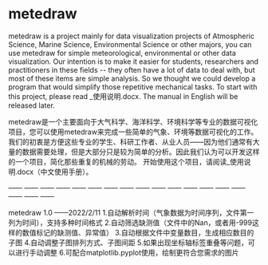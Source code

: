 # metedraw
metedraw is a project mainly for data visualization projects of Atmospheric Science, Marine Science, Environmental Science or other majors, you can use metedraw for simple meteorological, environmental or other data visualization.
Our intention is to make it easier for students, researchers and practitioners in these fields -- they often have a lot of data to deal with, but most of these items are simple analysis. So we thought we could develop a program that would simplify those repetitive mechanical tasks.
To start with this project, please read _使用说明.docx. The manual in English will be released later.

metedraw是一个主要面向于大气科学、海洋科学、环境科学等专业的数据可视化项目，您可以使用metedraw来完成一些简单的气象、环境等数据可视化的工作。
我们的初衷是方便这些专业的学生、科研工作者、从业人员——因为他们通常有大量的数据需要处理，但是大部分只是较为简单的分析。因此我们认为可以开发这样的一个项目，简化那些重复的机械的劳动。
开始使用这个项目，请阅读_使用说明.docx（中文使用手册）。

—— —— —— —— —— —— —— —— —— —— —— —— —— —— —— —— —— ——

metedraw 1.0   ——2022/2/11
1.自动解析时间（气象数据为时间序列，文件第一列为时间），支持多种时间格式
2.自动筛选缺测值（文件中的Nan，或者用-999这样的数值标记的缺测值、异常值）
3.自动根据文件中变量数目，生成相应数目的子图
4.自动调整子图排列方式、子图间距
5.如果出现坐标轴标签重叠等问题，可以进行手动调整
6.可配合matplotlib.pyplot使用，绘制更符合您需求的图片

